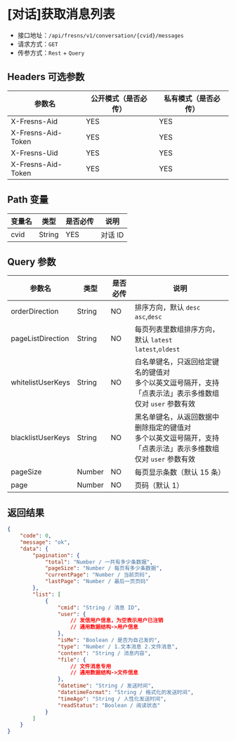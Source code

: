 # [对话]获取消息列表

- 接口地址：`/api/fresns/v1/conversation/{cvid}/messages`
- 请求方式：`GET`
- 传参方式：`Rest` + `Query`

## Headers 可选参数

| 参数名 | 公开模式（是否必传） | 私有模式（是否必传） |
| --- | --- | --- |
| X-Fresns-Aid | YES | YES |
| X-Fresns-Aid-Token | YES | YES |
| X-Fresns-Uid | YES | YES |
| X-Fresns-Aid-Token | YES | YES |

## Path 变量

| 变量名 | 类型 | 是否必传 | 说明 |
| --- | --- | --- | --- |
| cvid | String | YES | 对话 ID |

## Query 参数

| 参数名 | 类型 | 是否必传 | 说明 |
| --- | --- | --- | --- |
| orderDirection | String | NO | 排序方向，默认 `desc`<br>`asc`,`desc` |
| pageListDirection | String | NO | 每页列表里数组排序方向，默认 `latest`<br>`latest`,`oldest` |
| whitelistUserKeys | String | NO | 白名单键名，只返回给定键名的键值对<br>多个以英文逗号隔开，支持「点表示法」表示多维数组<br>仅对 `user` 参数有效 |
| blacklistUserKeys | String | NO | 黑名单键名，从返回数据中删除指定的键值对<br>多个以英文逗号隔开，支持「点表示法」表示多维数组<br>仅对 `user` 参数有效 |
| pageSize | Number | NO | 每页显示条数（默认 15 条） |
| page | Number | NO | 页码（默认 1） |

## 返回结果

```json
{
    "code": 0,
    "message": "ok",
    "data": {
        "pagination": {
            "total": "Number / 一共有多少条数据",
            "pageSize": "Number / 每页有多少条数据",
            "currentPage": "Number / 当前页码",
            "lastPage": "Number / 最后一页页码"
        },
        "list": [
            {
                "cmid": "String / 消息 ID",
                "user": {
                    // 发信用户信息，为空表示用户已注销
                    // 通用数据结构->用户信息
                },
                "isMe": "Boolean / 是否为自己发的",
                "type": "Number / 1.文本消息 2.文件消息",
                "content": "String / 消息内容",
                "file": {
                    // 文件消息专用
                    // 通用数据结构->文件信息
                },
                "datetime": "String / 发送时间",
                "datetimeFormat": "String / 格式化的发送时间",
                "timeAgo": "String / 人性化发送时间",
                "readStatus": "Boolean / 阅读状态"
            }
        ]
    }
}
```
